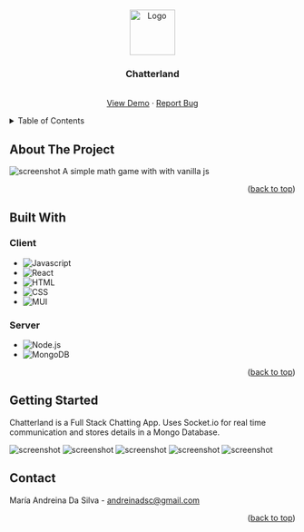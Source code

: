 <a name="readme-top"></a>

<!-- PROJECT LOGO -->
<br />
<div align="center">

  <img src="./client/public/logo.png" alt="Logo" width="80" height="80" />
  <h3 align="center">Chatterland</h3>
  <p align="center">
    <br />
    <a href="">View Demo</a>
    ·
    <a href="https://github.com/andreinadsc/chat-app/issues">Report Bug</a>
  </p>
</div>

<details>
  <summary>Table of Contents</summary>
  <ol>
    <li>
      <a href="#about-the-project">About The Project</a>
    </li>
    <li>
        <a href="#built-with">Built With</a>
    </li>
    <li>
      <a href="#getting-started">Getting Started</a>
    </li>
    <li>
        <a href="#contact">Contact</a>
    </li>
  </ol>
</details>

## About The Project

![screenshot](./client/public/screenshot-1.png)
A simple math game with with vanilla js

<p align="right">(<a href="#readme-top">back to top</a>)</p>

## Built With

### Client

- ![Javascript](https://img.shields.io/badge/javascript-000000?style=for-the-badge&logo=javascript&logoColor=white)
- ![React](https://img.shields.io/badge/react-000000?style=for-the-badge&logo=react&logoColor=white)
- ![HTML](https://img.shields.io/badge/html-000000?style=for-the-badge&logo=html5&logoColor=white)
- ![CSS](https://img.shields.io/badge/ccs-000000?style=for-the-badge&logo=css3&logoColor=white)
- ![MUI](https://img.shields.io/badge/mui-000000?style=for-the-badge&logo=mui&logoColor=white)

### Server

- ![Node.js](https://img.shields.io/badge/node.js-000000?style=for-the-badge&logo=node.js&logoColor=white)
- ![MongoDB](https://img.shields.io/badge/MongoDB-000000?style=for-the-badge&logo=MongoDB&logoColor=white)

<p align="right">(<a href="#readme-top">back to top</a>)</p>

<!-- GETTING STARTED -->

## Getting Started
Chatterland is a Full Stack Chatting App. Uses Socket.io for real time communication and stores details in a Mongo  Database.

![screenshot](./client/public/screenshot-2.png)
![screenshot](./client/public/screenshot-3.png)
![screenshot](./client/public/screenshot-4.png)
![screenshot](./client/public/screenshot-5.png)
![screenshot](./client/public/screenshot-6.png)

<!-- CONTACT -->
## Contact

María Andreina Da Silva - andreinadsc@gmail.com

<p align="right">(<a href="#readme-top">back to top</a>)</p>
